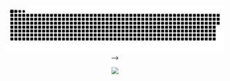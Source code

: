 
<p align="center"> 
<!--   Visitor count<br> -->
<!-- <!--   <img src="https://profile-counter.glitch.me/fdez2002/count.svg" /> -->
  <a href=#><img src="contributions.svg"></a> -->
</p>

<p align="center">
  <img src="https://github-readme-stats.vercel.app/api/top-langs/?username=fdez2002&theme=tokyonight"/>
</p>


